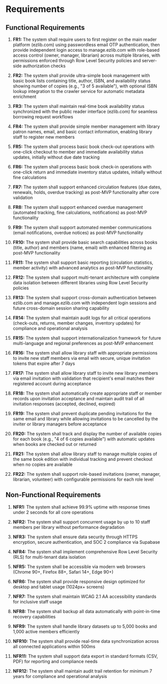 # Requirements

## Functional Requirements

1. **FR1:** The system shall require users to first register on the main reader platform (ezlib.com) using passwordless email OTP authentication, then provide independent login access to manage.ezlib.com with role-based access control (owner, manager, librarian) across multiple libraries, with permissions enforced through Row Level Security policies and server-side authorization checks

2. **FR2:** The system shall provide ultra-simple book management with basic book lists containing title, author, ISBN, and availability status showing number of copies (e.g., "3 of 5 available"), with optional ISBN lookup integration to the crawler service for automatic metadata enrichment

3. **FR3:** The system shall maintain real-time book availability status synchronized with the public reader interface (ezlib.com) for seamless borrowing request workflows

4. **FR4:** The system shall provide simple member management with library patron names, email, and basic contact information, enabling library staff to register new members

5. **FR5:** The system shall process basic book check-out operations with one-click checkout to member and immediate availability status updates, initially without due date tracking

6. **FR6:** The system shall process basic book check-in operations with one-click return and immediate inventory status updates, initially without fine calculations

7. **FR7:** The system shall support enhanced circulation features (due dates, renewals, holds, overdue tracking) as post-MVP functionality after core validation

8. **FR8:** The system shall support enhanced overdue management (automated tracking, fine calculations, notifications) as post-MVP functionality

9. **FR9:** The system shall support automated member communications (email notifications, overdue notices) as post-MVP functionality

10. **FR10:** The system shall provide basic search capabilities across books (title, author) and members (name, email) with enhanced filtering as post-MVP functionality

11. **FR11:** The system shall support basic reporting (circulation statistics, member activity) with advanced analytics as post-MVP functionality

12. **FR12:** The system shall support multi-tenant architecture with complete data isolation between different libraries using Row Level Security policies

13. **FR13:** The system shall support cross-domain authentication between ezlib.com and manage.ezlib.com with independent login sessions and future cross-domain session sharing capability

14. **FR14:** The system shall maintain audit logs for all critical operations (check-outs, returns, member changes, inventory updates) for compliance and operational analysis

15. **FR15:** The system shall support internationalization framework for future multi-language and regional preferences as post-MVP enhancement

16. **FR16:** The system shall allow library staff with appropriate permissions to invite new staff members via email with secure, unique invitation tokens that expire after 7 days

17. **FR17:** The system shall allow library staff to invite new library members via email invitation with validation that recipient's email matches their registered account during acceptance

18. **FR18:** The system shall automatically create appropriate staff or member records upon invitation acceptance and maintain audit trail of all invitation responses (accepted, declined, expired)

19. **FR19:** The system shall prevent duplicate pending invitations for the same email and library while allowing invitations to be cancelled by the inviter or library managers before acceptance

20. **FR20:** The system shall track and display the number of available copies for each book (e.g., "4 of 6 copies available") with automatic updates when books are checked out or returned

21. **FR21:** The system shall allow library staff to manage multiple copies of the same book edition with individual tracking and prevent checkout when no copies are available

22. **FR22:** The system shall support role-based invitations (owner, manager, librarian, volunteer) with configurable permissions for each role level

## Non-Functional Requirements

1. **NFR1:** The system shall achieve 99.9% uptime with response times under 2 seconds for all core operations

2. **NFR2:** The system shall support concurrent usage by up to 10 staff members per library without performance degradation

3. **NFR3:** The system shall ensure data security through HTTPS encryption, secure authentication, and SOC 2 compliance via Supabase

4. **NFR4:** The system shall implement comprehensive Row Level Security (RLS) for multi-tenant data isolation

5. **NFR5:** The system shall be accessible via modern web browsers (Chrome 90+, Firefox 88+, Safari 14+, Edge 90+)

6. **NFR6:** The system shall provide responsive design optimized for desktop and tablet usage (1024px+ screens)

7. **NFR7:** The system shall maintain WCAG 2.1 AA accessibility standards for inclusive staff usage

8. **NFR8:** The system shall backup all data automatically with point-in-time recovery capabilities

9. **NFR9:** The system shall handle library datasets up to 5,000 books and 1,000 active members efficiently

10. **NFR10:** The system shall provide real-time data synchronization across all connected applications within 500ms

11. **NFR11:** The system shall support data export in standard formats (CSV, PDF) for reporting and compliance needs

12. **NFR12:** The system shall maintain audit trail retention for minimum 7 years for compliance and operational analysis
